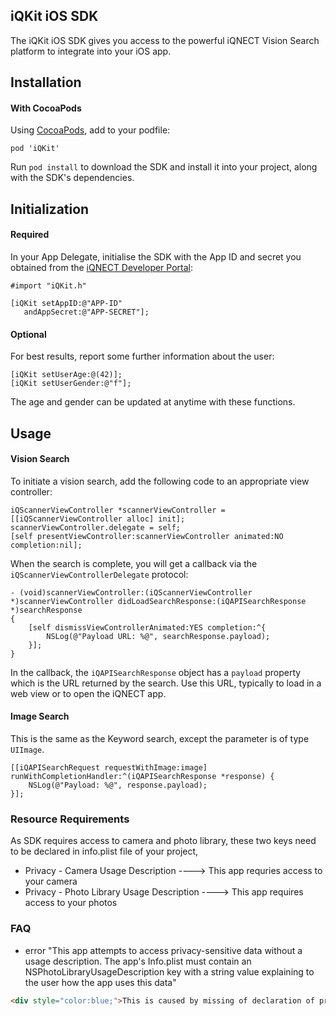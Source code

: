 iQKit iOS SDK
-------------

The iQKit iOS SDK gives you access to the powerful iQNECT Vision Search platform
to integrate into your iOS app.

Installation
------------

#### With CocoaPods

Using [CocoaPods](https://cocoapods.org), add to your podfile:

```
pod 'iQKit'
```

Run `pod install` to download the SDK and install it into your project, along with the SDK's dependencies.


Initialization
---------------

#### Required

In your App Delegate, initialise the SDK with the App ID and secret you obtained from the [iQNECT Developer Portal](http://developer.iqnect.org):

```objc
#import "iQKit.h"
```

```objc
[iQKit setAppID:@"APP-ID"
   andAppSecret:@"APP-SECRET"];
```

#### Optional

For best results, report some further information about the user:

```objc
[iQKit setUserAge:@(42)];
[iQKit setUserGender:@"f"]; 
```

The age and gender can be updated at anytime with these functions.

Usage
-----

#### Vision Search

To initiate a vision search, add the following code to an appropriate view controller:

```objc
iQScannerViewController *scannerViewController = [[iQScannerViewController alloc] init];
scannerViewController.delegate = self;
[self presentViewController:scannerViewController animated:NO completion:nil];
```

When the search is complete, you will get a callback via the `iQScannerViewControllerDelegate` protocol:

```objc
- (void)scannerViewController:(iQScannerViewController *)scannerViewController didLoadSearchResponse:(iQAPISearchResponse *)searchResponse
{    
    [self dismissViewControllerAnimated:YES completion:^{
		NSLog(@"Payload URL: %@", searchResponse.payload);
    }];
}
```

In the callback, the `iQAPISearchResponse` object has a `payload` property which is the URL returned by the search. Use this URL, typically to load in a web view or to open the iQNECT app.

#### Image Search

This is the same as the Keyword search, except the parameter is of type `UIImage`. 

```objc
[[iQAPISearchRequest requestWithImage:image] runWithCompletionHandler:^(iQAPISearchResponse *response) {
    NSLog(@"Payload: %@", response.payload); 
}];
```

### Resource Requirements

As SDK requires access to camera and photo library, these two keys need to be declared in info.plist file of your project,
   * Privacy - Camera Usage Description ----> This app requries access to your camera
   * Privacy - Photo Library Usage Description ----> This app requires access to your photos

### FAQ

* error "This app attempts to access privacy-sensitive data without a usage description. The app's Info.plist must contain an NSPhotoLibraryUsageDescription key with a string value explaining to the user how the app uses this data"
```html
<div style="color:blue;">This is caused by missing of declaration of privacy resource, please refer to 'Resource Requirements' section</div>
```
